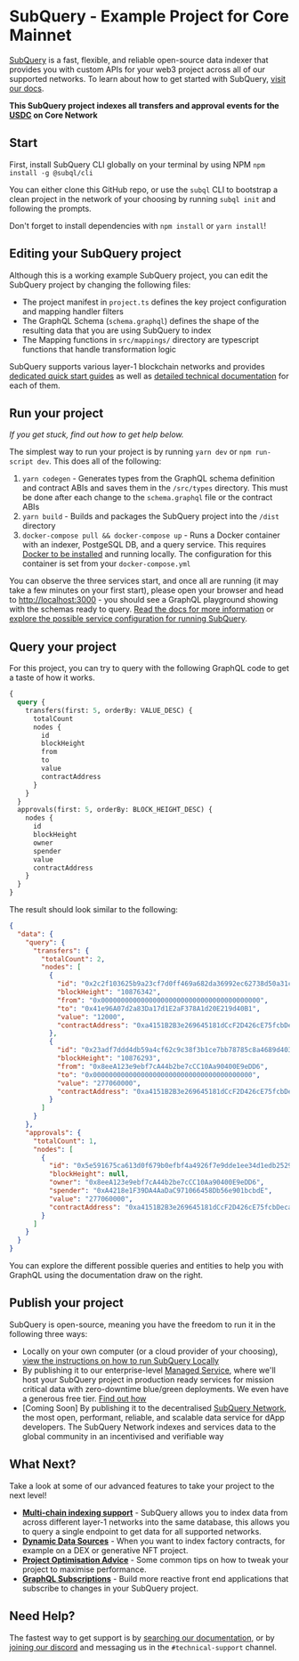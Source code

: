 # SubQuery - Example Project for Core Mainnet

[SubQuery](https://subquery.network) is a fast, flexible, and reliable open-source data indexer that provides you with custom APIs for your web3 project across all of our supported networks. To learn about how to get started with SubQuery, [visit our docs](https://academy.subquery.network).

**This SubQuery project indexes all transfers and approval events for the [USDC](https://scan.coredao.org/address/0xa4151b2b3e269645181dccf2d426ce75fcbdeca9) on Core Network**

## Start

First, install SubQuery CLI globally on your terminal by using NPM `npm install -g @subql/cli`

You can either clone this GitHub repo, or use the `subql` CLI to bootstrap a clean project in the network of your choosing by running `subql init` and following the prompts.

Don't forget to install dependencies with `npm install` or `yarn install`!

## Editing your SubQuery project

Although this is a working example SubQuery project, you can edit the SubQuery project by changing the following files:

- The project manifest in `project.ts` defines the key project configuration and mapping handler filters
- The GraphQL Schema (`schema.graphql`) defines the shape of the resulting data that you are using SubQuery to index
- The Mapping functions in `src/mappings/` directory are typescript functions that handle transformation logic

SubQuery supports various layer-1 blockchain networks and provides [dedicated quick start guides](https://academy.subquery.network/quickstart/quickstart.html) as well as [detailed technical documentation](https://academy.subquery.network/build/introduction.html) for each of them.

## Run your project

_If you get stuck, find out how to get help below._

The simplest way to run your project is by running `yarn dev` or `npm run-script dev`. This does all of the following:

1.  `yarn codegen` - Generates types from the GraphQL schema definition and contract ABIs and saves them in the `/src/types` directory. This must be done after each change to the `schema.graphql` file or the contract ABIs
2.  `yarn build` - Builds and packages the SubQuery project into the `/dist` directory
3.  `docker-compose pull && docker-compose up` - Runs a Docker container with an indexer, PostgeSQL DB, and a query service. This requires [Docker to be installed](https://docs.docker.com/engine/install) and running locally. The configuration for this container is set from your `docker-compose.yml`

You can observe the three services start, and once all are running (it may take a few minutes on your first start), please open your browser and head to [http://localhost:3000](http://localhost:3000) - you should see a GraphQL playground showing with the schemas ready to query. [Read the docs for more information](https://academy.subquery.network/run_publish/run.html) or [explore the possible service configuration for running SubQuery](https://academy.subquery.network/run_publish/references.html).

## Query your project

For this project, you can try to query with the following GraphQL code to get a taste of how it works.

```graphql
{
  query {
    transfers(first: 5, orderBy: VALUE_DESC) {
      totalCount
      nodes {
        id
        blockHeight
        from
        to
        value
        contractAddress
      }
    }
  }
  approvals(first: 5, orderBy: BLOCK_HEIGHT_DESC) {
    nodes {
      id
      blockHeight
      owner
      spender
      value
      contractAddress
    }
  }
}
```

The result should look similar to the following:

```json
{
  "data": {
    "query": {
      "transfers": {
        "totalCount": 2,
        "nodes": [
          {
            "id": "0x2c2f103625b9a23cf7d0ff469a682da36992ec62738d50a31cb70a0685b0f8e0",
            "blockHeight": "10876342",
            "from": "0x0000000000000000000000000000000000000000",
            "to": "0x41e96A07d2a83Da17d1E2aF378A1d20E219d40B1",
            "value": "12000",
            "contractAddress": "0xa4151B2B3e269645181dCcF2D426cE75fcbDeca9"
          },
          {
            "id": "0x23adf7ddd4db59a4cf62c9c38f3b1ce7bb78785c8a4689d403d956cb4e1356e2",
            "blockHeight": "10876293",
            "from": "0x8eeA123e9ebf7cA44b2be7cCC10Aa90400E9eDD6",
            "to": "0x0000000000000000000000000000000000000000",
            "value": "277060000",
            "contractAddress": "0xa4151B2B3e269645181dCcF2D426cE75fcbDeca9"
          }
        ]
      }
    },
    "approvals": {
      "totalCount": 1,
      "nodes": [
        {
          "id": "0x5e591675ca613d0f679b0efbf4a4926f7e9dde1ee34d1edb25295344fb37b1f4",
          "blockHeight": null,
          "owner": "0x8eeA123e9ebf7cA44b2be7cCC10Aa90400E9eDD6",
          "spender": "0xA4218e1F39DA4AaDaC971066458Db56e901bcbdE",
          "value": "277060000",
          "contractAddress": "0xa4151B2B3e269645181dCcF2D426cE75fcbDeca9"
        }
      ]
    }
  }
}
```

You can explore the different possible queries and entities to help you with GraphQL using the documentation draw on the right.

## Publish your project

SubQuery is open-source, meaning you have the freedom to run it in the following three ways:

- Locally on your own computer (or a cloud provider of your choosing), [view the instructions on how to run SubQuery Locally](https://academy.subquery.network/run_publish/run.html)
- By publishing it to our enterprise-level [Managed Service](https://managedservice.subquery.network), where we'll host your SubQuery project in production ready services for mission critical data with zero-downtime blue/green deployments. We even have a generous free tier. [Find out how](https://academy.subquery.network/run_publish/publish.html)
- [Coming Soon] By publishing it to the decentralised [SubQuery Network](https://subquery.network/network), the most open, performant, reliable, and scalable data service for dApp developers. The SubQuery Network indexes and services data to the global community in an incentivised and verifiable way

## What Next?

Take a look at some of our advanced features to take your project to the next level!

- [**Multi-chain indexing support**](https://academy.subquery.network/build/multi-chain.html) - SubQuery allows you to index data from across different layer-1 networks into the same database, this allows you to query a single endpoint to get data for all supported networks.
- [**Dynamic Data Sources**](https://academy.subquery.network/build/dynamicdatasources.html) - When you want to index factory contracts, for example on a DEX or generative NFT project.
- [**Project Optimisation Advice**](https://academy.subquery.network/build/optimisation.html) - Some common tips on how to tweak your project to maximise performance.
- [**GraphQL Subscriptions**](https://academy.subquery.network/run_publish/subscription.html) - Build more reactive front end applications that subscribe to changes in your SubQuery project.

## Need Help?

The fastest way to get support is by [searching our documentation](https://academy.subquery.network), or by [joining our discord](https://discord.com/invite/subquery) and messaging us in the `#technical-support` channel.
